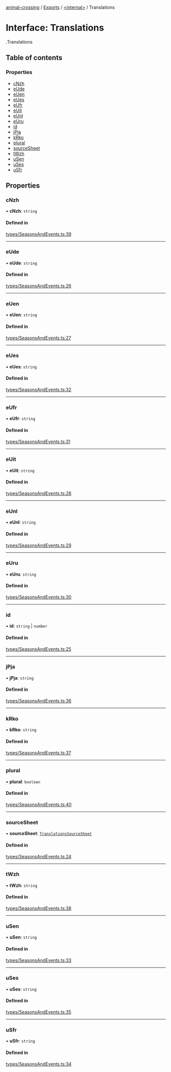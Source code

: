 [animal-crossing](../README.md) / [Exports](../modules.md) / [<internal\>](../modules/internal_.md) / Translations

# Interface: Translations

[<internal>](../modules/internal_.md).Translations

## Table of contents

### Properties

- [cNzh](internal_.Translations-6.md#cnzh)
- [eUde](internal_.Translations-6.md#eude)
- [eUen](internal_.Translations-6.md#euen)
- [eUes](internal_.Translations-6.md#eues)
- [eUfr](internal_.Translations-6.md#eufr)
- [eUit](internal_.Translations-6.md#euit)
- [eUnl](internal_.Translations-6.md#eunl)
- [eUru](internal_.Translations-6.md#euru)
- [id](internal_.Translations-6.md#id)
- [jPja](internal_.Translations-6.md#jpja)
- [kRko](internal_.Translations-6.md#krko)
- [plural](internal_.Translations-6.md#plural)
- [sourceSheet](internal_.Translations-6.md#sourcesheet)
- [tWzh](internal_.Translations-6.md#twzh)
- [uSen](internal_.Translations-6.md#usen)
- [uSes](internal_.Translations-6.md#uses)
- [uSfr](internal_.Translations-6.md#usfr)

## Properties

### cNzh

• **cNzh**: `string`

#### Defined in

[types/SeasonsAndEvents.ts:39](https://github.com/Norviah/animal-crossing/blob/4d5e5b0/module/types/SeasonsAndEvents.ts#L39)

___

### eUde

• **eUde**: `string`

#### Defined in

[types/SeasonsAndEvents.ts:26](https://github.com/Norviah/animal-crossing/blob/4d5e5b0/module/types/SeasonsAndEvents.ts#L26)

___

### eUen

• **eUen**: `string`

#### Defined in

[types/SeasonsAndEvents.ts:27](https://github.com/Norviah/animal-crossing/blob/4d5e5b0/module/types/SeasonsAndEvents.ts#L27)

___

### eUes

• **eUes**: `string`

#### Defined in

[types/SeasonsAndEvents.ts:32](https://github.com/Norviah/animal-crossing/blob/4d5e5b0/module/types/SeasonsAndEvents.ts#L32)

___

### eUfr

• **eUfr**: `string`

#### Defined in

[types/SeasonsAndEvents.ts:31](https://github.com/Norviah/animal-crossing/blob/4d5e5b0/module/types/SeasonsAndEvents.ts#L31)

___

### eUit

• **eUit**: `string`

#### Defined in

[types/SeasonsAndEvents.ts:28](https://github.com/Norviah/animal-crossing/blob/4d5e5b0/module/types/SeasonsAndEvents.ts#L28)

___

### eUnl

• **eUnl**: `string`

#### Defined in

[types/SeasonsAndEvents.ts:29](https://github.com/Norviah/animal-crossing/blob/4d5e5b0/module/types/SeasonsAndEvents.ts#L29)

___

### eUru

• **eUru**: `string`

#### Defined in

[types/SeasonsAndEvents.ts:30](https://github.com/Norviah/animal-crossing/blob/4d5e5b0/module/types/SeasonsAndEvents.ts#L30)

___

### id

• **id**: `string` \| `number`

#### Defined in

[types/SeasonsAndEvents.ts:25](https://github.com/Norviah/animal-crossing/blob/4d5e5b0/module/types/SeasonsAndEvents.ts#L25)

___

### jPja

• **jPja**: `string`

#### Defined in

[types/SeasonsAndEvents.ts:36](https://github.com/Norviah/animal-crossing/blob/4d5e5b0/module/types/SeasonsAndEvents.ts#L36)

___

### kRko

• **kRko**: `string`

#### Defined in

[types/SeasonsAndEvents.ts:37](https://github.com/Norviah/animal-crossing/blob/4d5e5b0/module/types/SeasonsAndEvents.ts#L37)

___

### plural

• **plural**: `boolean`

#### Defined in

[types/SeasonsAndEvents.ts:40](https://github.com/Norviah/animal-crossing/blob/4d5e5b0/module/types/SeasonsAndEvents.ts#L40)

___

### sourceSheet

• **sourceSheet**: [`TranslationsSourceSheet`](../enums/internal_.TranslationsSourceSheet-3.md)

#### Defined in

[types/SeasonsAndEvents.ts:24](https://github.com/Norviah/animal-crossing/blob/4d5e5b0/module/types/SeasonsAndEvents.ts#L24)

___

### tWzh

• **tWzh**: `string`

#### Defined in

[types/SeasonsAndEvents.ts:38](https://github.com/Norviah/animal-crossing/blob/4d5e5b0/module/types/SeasonsAndEvents.ts#L38)

___

### uSen

• **uSen**: `string`

#### Defined in

[types/SeasonsAndEvents.ts:33](https://github.com/Norviah/animal-crossing/blob/4d5e5b0/module/types/SeasonsAndEvents.ts#L33)

___

### uSes

• **uSes**: `string`

#### Defined in

[types/SeasonsAndEvents.ts:35](https://github.com/Norviah/animal-crossing/blob/4d5e5b0/module/types/SeasonsAndEvents.ts#L35)

___

### uSfr

• **uSfr**: `string`

#### Defined in

[types/SeasonsAndEvents.ts:34](https://github.com/Norviah/animal-crossing/blob/4d5e5b0/module/types/SeasonsAndEvents.ts#L34)
